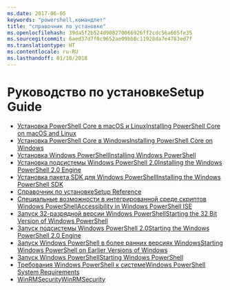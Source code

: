 ```yaml
---
ms.date: 2017-06-05
keywords: "powershell,командлет"
title: "справочник по установке"
ms.openlocfilehash: 39da5f2b524d908270066926ff2cdc56a665fe35
ms.sourcegitcommit: 6aed37d7f0c9652ae09bb8c11928da7e4783ed7f
ms.translationtype: HT
ms.contentlocale: ru-RU
ms.lasthandoff: 01/10/2018
---
```

# <a name="setup-guide"></a><span data-ttu-id="cc35c-103">Руководство по установке</span><span class="sxs-lookup"><span data-stu-id="cc35c-103">Setup Guide</span></span>

- [<span data-ttu-id="cc35c-104">Установка PowerShell Core в macOS и Linux</span><span class="sxs-lookup"><span data-stu-id="cc35c-104">Installing PowerShell Core on macOS and Linux</span></span>](Installing-PowerShell-Core-on-macOS-and-Linux.md)
- [<span data-ttu-id="cc35c-105">Установка PowerShell Core в Windows</span><span class="sxs-lookup"><span data-stu-id="cc35c-105">Installing PowerShell Core on Windows</span></span>](Installing-PowerShell-Core-on-Windows.md)
- [<span data-ttu-id="cc35c-106">Установка Windows PowerShell</span><span class="sxs-lookup"><span data-stu-id="cc35c-106">Installing Windows PowerShell</span></span>](Installing-Windows-PowerShell.md)
- [<span data-ttu-id="cc35c-107">Установка подсистемы Windows PowerShell 2.0</span><span class="sxs-lookup"><span data-stu-id="cc35c-107">Installing the Windows PowerShell 2.0 Engine</span></span>](Installing-the-Windows-PowerShell-2.0-Engine.md)
- [<span data-ttu-id="cc35c-108">Установка пакета SDK для Windows PowerShell</span><span class="sxs-lookup"><span data-stu-id="cc35c-108">Installing the Windows PowerShell SDK</span></span>](Installing-the-Windows-PowerShell-SDK.md)
- [<span data-ttu-id="cc35c-109">Справочник по установке</span><span class="sxs-lookup"><span data-stu-id="cc35c-109">Setup Reference</span></span>](setup-reference.md)
- [<span data-ttu-id="cc35c-110">Специальные возможности в интегрированной среде скриптов Windows PowerShell</span><span class="sxs-lookup"><span data-stu-id="cc35c-110">Accessibility in Windows PowerShell ISE</span></span>](Accessibility-in-Windows-PowerShell-ISE.md)
- [<span data-ttu-id="cc35c-111">Запуск 32-разрядной версии Windows PowerShell</span><span class="sxs-lookup"><span data-stu-id="cc35c-111">Starting the 32 Bit Version of Windows PowerShell</span></span>](Starting-the-32-Bit-Version-of-Windows-PowerShell.md)
- [<span data-ttu-id="cc35c-112">Запуск подсистемы Windows PowerShell 2.0</span><span class="sxs-lookup"><span data-stu-id="cc35c-112">Starting the Windows PowerShell 2.0 Engine</span></span>](Starting-the-Windows-PowerShell-2.0-Engine.md)
- [<span data-ttu-id="cc35c-113">Запуск Windows PowerShell в более ранних версиях Windows</span><span class="sxs-lookup"><span data-stu-id="cc35c-113">Starting Windows PowerShell on Earlier Versions of Windows</span></span>](Starting-Windows-PowerShell-on-Earlier-Versions-of-Windows.md)
- [<span data-ttu-id="cc35c-114">Запуск Windows PowerShell</span><span class="sxs-lookup"><span data-stu-id="cc35c-114">Starting Windows PowerShell</span></span>](Starting-Windows-PowerShell.md)
- [<span data-ttu-id="cc35c-115">Требования Windows PowerShell к системе</span><span class="sxs-lookup"><span data-stu-id="cc35c-115">Windows PowerShell System Requirements</span></span>](Windows-PowerShell-System-Requirements.md)
- [<span data-ttu-id="cc35c-116">WinRMSecurity</span><span class="sxs-lookup"><span data-stu-id="cc35c-116">WinRMSecurity</span></span>](WinRMSecurity.md)
